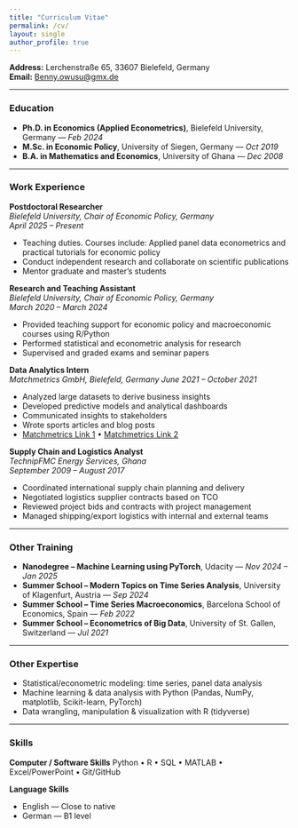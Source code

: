 ```yaml
---
title: "Curriculum Vitae"
permalink: /cv/
layout: single
author_profile: true
---
```




**Address:** Lerchenstraße 65, 33607 Bielefeld, Germany    
**Email:** [Benny.owusu@gmx.de](mailto:Benny.owusu@gmx.de)  


---
### Education
- **Ph.D. in Economics (Applied Econometrics)**, Bielefeld University, Germany — *Feb 2024*  
- **M.Sc. in Economic Policy**, University of Siegen, Germany — *Oct 2019*  
- **B.A. in Mathematics and Economics**, University of Ghana — *Dec 2008*

---
### Work Experience
**Postdoctoral Researcher**  
*Bielefeld University, Chair of Economic Policy, Germany*  
*April 2025 – Present*

- Teaching duties. Courses include: Applied panel data econometrics and practical tutorials for economic policy  
- Conduct independent research and collaborate on scientific publications  
- Mentor graduate and master’s students  

**Research and Teaching Assistant**  
*Bielefeld University, Chair of Economic Policy, Germany*  
*March 2020 – March 2024*

- Provided teaching support for economic policy and macroeconomic courses using R/Python  
- Performed statistical and econometric analysis for research  
- Supervised and graded exams and seminar papers  

**Data Analytics Intern**  
*Matchmetrics GmbH, Bielefeld, Germany* 
*June 2021 – October 2021*

- Analyzed large datasets to derive business insights  
- Developed predictive models and analytical dashboards  
- Communicated insights to stakeholders  
- Wrote sports articles and blog posts  
- [Matchmetrics Link 1](#) • [Matchmetrics Link 2](#)

**Supply Chain and Logistics Analyst**  
*TechnipFMC Energy Services, Ghana*  
*September 2009 – August 2017*

- Coordinated international supply chain planning and delivery  
- Negotiated logistics supplier contracts based on TCO  
- Reviewed project bids and contracts with project management  
- Managed shipping/export logistics with internal and external teams  


---

### Other Training

- **Nanodegree – Machine Learning using PyTorch**, Udacity — *Nov 2024 – Jan 2025*  
- **Summer School – Modern Topics on Time Series Analysis**, University of Klagenfurt, Austria — *Sep 2024*  
- **Summer School – Time Series Macroeconomics**, Barcelona School of Economics, Spain — *Feb 2022*  
- **Summer School – Econometrics of Big Data**, University of St. Gallen, Switzerland — *Jul 2021*

---

### Other Expertise

- Statistical/econometric modeling: time series, panel data analysis  
- Machine learning & data analysis with Python (Pandas, NumPy, matplotlib, Scikit-learn, PyTorch)  
- Data wrangling, manipulation & visualization with R (tidyverse)

---

### Skills

**Computer / Software Skills**
Python • R • SQL • MATLAB • Excel/PowerPoint • Git/GitHub  

**Language Skills**
- English — Close to native  
- German — B1 level

